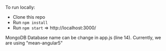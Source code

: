To run locally:

* Clone this repo
* Run `npm install`
* Run `npm start`
=> http://localhost:3000/

MongoDB
Database name can be change in app.js (line 14). Currently, we are using "mean-angular5"